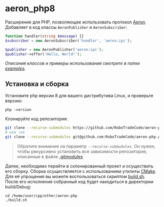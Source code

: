 # aeron_php8

Расширение для PHP, позволяющее использовать протокол [Aeron](https://github.com/real-logic/aeron). Добавляет в код
классы `AeronPublisher` и `AeronSubscriber`:

```php
function handler(string $message) {}
$subscriber = new AeronSubscriber('handler', 'aeron:ipc');

$publisher = new AeronPublisher('aeron:ipc');
$publisher->offer('Hello, World!');
```

*Описания классов и примеры использования смотрите в папке [examples](examples).*

## Установка и сборка

Установите php версии 8 для вашего дистрибутива Linux, и проверьте версию:

```
php -version
```

Клонируйте код репозитория:

```bash
git clone --recurse-submodules https://github.com/RoboTradeCode/aeron-php.git
# или так 
git clone --recurse-submodules git@github.com:RoboTradeCode/aeron-php.git
```



> Обратите внимание на параметр `--recurse-submodules`. Он нужен, чтобы рекурсивно установить все зависимости
> репозитория, описанные в файле [.gitmodules](.gitmodules)
> 
Далее, необходимо перейти в склонированный проект и осуществить его сборку. Сборка осуществляется с использованием утилиты [CMake](https://ru.wikipedia.org/wiki/CMake). Для её упрощения вы можете
воспользоваться скриптом [build.sh](build.sh). После его исполнения собранный код будет находиться в директории
build/Debug:

```shell
cd /home/user/cpp/other/aeron-php
./build.sh
```
